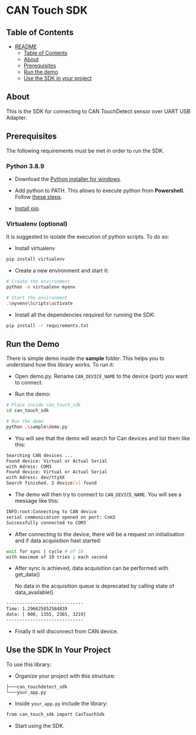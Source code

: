 # CAN Touch SDK

## Table of Contents

* [README](#readme---can-touch-sdk)
    * [Table of Contents](#table-of-contents)
    * [About](#about)
    * [Prerequisites](#prerequisites)
    * [Run the demo](#run-the-demo)
    * [Use the SDK in your project](#use-the-sdk-in-your-project)

## About

This is the SDK for connecting to CAN TouchDetect sensor over UART USB Adapter.

## Prerequisites

The following requirements must be met in order to run the SDK.

### Python 3.8.9


* Download the [Python installer for windows](https://www.python.org/downloads/release/python-389/).


* Add python to PATH. This allows to execute python from **Powershell**. Follow [these steps](https://datatofish.com/add-python-to-windows-path/).


* [Install pip](https://phoenixnap.com/kb/install-pip-windows).

### Virtualenv (optional)

It is suggested to isolate the execution of python scripts. To do so:


* Install virtualenv

```bash
pip install virtualenv
```


* Create a new environment and start it:

```bash
# Create the environment
python -m virtualenv myenv

# Start the environment
.\myvenv\Scripts\activate
```


* Install all the dependencies required for running the SDK:

```bash
pip install -r requirements.txt
```

## Run the Demo

There is simple demo inside the **sample** folder. This helps you to understand how this library works. To run it:


* Open demo.py. Rename `CAN_DEVICE_NAME` to the device (port) you want to connect.


* Run the demo:

```bash
# Place inside can_touch_sdk
cd can_touch_sdk

# Run the demo
python .\sample\demo.py
```


* You will see that the demo will search for Can devices and list them like this:

```bash
Searching CAN devices ...
Found device: Virtual or Actual Serial
with Adress: COM3
Found device: Virtual or Actual Serial
with Adress: dev/ttyXX
Search finished. 2 device[s] found
```


* The demo will then try to connect to `CAN_DEVICE_NAME`. You will see a message like this:

```bash
INFO:root:Connecting to CAN device
serial communication opened on port: Com3
Successfully connected to COM3
```


* After connecting to the device, there will be a request on initialisation and if data acquisition hast started:

```bash
wait for sync | cycle # of 10
with maximum of 10 tries ; each second
```


* After sync is achieved, data acquisition can be performed with get_data()

    No data in the acquisition queue is deprecated by calling state of data_available()

```bash
-----------------------------
Time: 1.296625852584839
data: [ 000, 1355, 2365, 3219]
-----------------------------
```


* Finally it will disconnect from CAN device.

## Use the SDK In Your Project

To use this library:

* Organize your project with this structure:

```bash
├───can_touchdetect_sdk
└───your_app.py
```

* Inside `your_app.py` include the library:

```bash
from can_touch_sdk import CanTouchSdk
```

* Start using the SDK.
